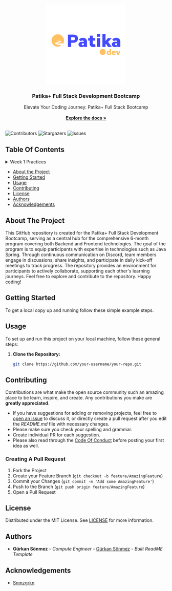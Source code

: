 <br/>
<p align="center">
  <a href="https://github.com/Snmzgrkn/Patika">
    <img src="images/patika.png" alt="Logo"  height="250">
  </a>

  <h3 align="center">Patika+ Full Stack Development Bootcamp</h3>

  <p align="center">
    Elevate Your Coding Journey: Patika+ Full Stack Bootcamp
    <br/>
    <br/>
    <a href="https://github.com/Snmzgrkn/Patika"><strong>Explore the docs »</strong></a>
    <br/>
    <br/>
  </p>
</p>

![Contributors](https://img.shields.io/github/contributors/Snmzgrkn/Patika?color=dark-green) ![Stargazers](https://img.shields.io/github/stars/Snmzgrkn/Patika?style=social) ![Issues](https://img.shields.io/github/issues/Snmzgrkn/Patika) 

## Table Of Contents

<details>
<summary>Week 1 Practices</summary>
<br>

|# of Week| #  | Practice Name|
|:---:    |---:|:----         |
| 1       | 1  | [Aritmetik İşlem Ve Öncelik](https://github.com/Snmzgrkn/Patika/blob/master/src/Week_01/AritmetikIslemVeOncelik/AritmetikIslemVeOncelik.java)|
| 1       | 6  | [Artık Yıl Hesaplama](https://github.com/Snmzgrkn/Patika/blob/master/src/Week_01/ArtikYilHesaplama/ArtikYilHesaplama.java)|
| 1       | 8  | [100 e Kadar Asal Sayı](https://github.com/Snmzgrkn/Patika/blob/master/src/Week_01/AsalSayi100/AsalSayi100.java)|
| 1       | 9  | [Calculator]()|
| 1       | 10 | [Çin Zodyağı]()|
| 1       | 11 | [Fibonacci]()|
| 1       | 12 | [Flight Ticket Calculation]()|
| 1       | 13 | [Login]()|
| 1       | 14 | [Manav Kasa Programı]()|
| 1       | 15 | [Min ve Max Degeri Bulma]()|
| 1       | 16 | [Mükemmel Sayi Bulma]()|
| 1       | 17 | [Ters Ucgen]()|
| 1       | 18 | [Tip Donusum]()|
| 1       | 19 | [Vücut Kitle Endeksi Hesaplama]()|

</details>

* [About the Project](#about-the-project)
* [Getting Started](#getting-started)
* [Usage](#usage)
* [Contributing](#contributing)
* [License](#license)
* [Authors](#authors)
* [Acknowledgements](#acknowledgements)

## About The Project

This GitHub repository is created for the Patika+ Full Stack Development Bootcamp, serving as a central hub for the comprehensive 6-month program covering both Backend and Frontend technologies. The goal of the program is to equip participants with expertise in technologies such as Java Spring. Through continuous communication on Discord, team members engage in discussions, share insights, and participate in daily kick-off meetings to track progress. The repository provides an environment for participants to actively collaborate, supporting each other's learning journeys. Feel free to explore and contribute to the repository. Happy coding!

## Getting Started

To get a local copy up and running follow these simple example steps.

## Usage

To set up and run this project on your local machine, follow these general steps:

1. **Clone the Repository:**
   ```bash
   git clone https://github.com/your-username/your-repo.git


## Contributing

Contributions are what make the open source community such an amazing place to be learn, inspire, and create. Any contributions you make are **greatly appreciated**.
* If you have suggestions for adding or removing projects, feel free to [open an issue](https://github.com/Snmzgrkn/Patika/issues/new) to discuss it, or directly create a pull request after you edit the *README.md* file with necessary changes.
* Please make sure you check your spelling and grammar.
* Create individual PR for each suggestion.
* Please also read through the [Code Of Conduct](https://github.com/Snmzgrkn/Patika/blob/main/CODE_OF_CONDUCT.md) before posting your first idea as well.

### Creating A Pull Request

1. Fork the Project
2. Create your Feature Branch (`git checkout -b feature/AmazingFeature`)
3. Commit your Changes (`git commit -m 'Add some AmazingFeature'`)
4. Push to the Branch (`git push origin feature/AmazingFeature`)
5. Open a Pull Request

## License

Distributed under the MIT License. See [LICENSE](https://github.com/Snmzgrkn/Patika/blob/main/LICENSE.md) for more information.

## Authors

* **Gürkan Sönmez** - *Compute Engineer* - [Gürkan Sönmez](https://github.com/Snmzgrkn/) - *Built ReadME Template*

## Acknowledgements

* [Snmzgrkn](https://github.com/Snmzgrkn/)

